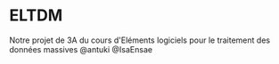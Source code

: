 # ELTDM
Notre projet de 3A du cours d'Eléments logiciels pour le traitement des données massives @antuki @IsaEnsae
